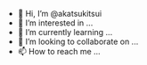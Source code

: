 - 👋 Hi, I’m @akatsukitsui
- 👀 I’m interested in ...
- 🌱 I’m currently learning ...
- 💞️ I’m looking to collaborate on ...
- 📫 How to reach me ...

<!---
akatsukitsui/akatsukitsui is a ✨ special ✨ repository because its `README.md` (this file) appears on your GitHub profile.
You can click the Preview link to take a look at your changes.
--->
